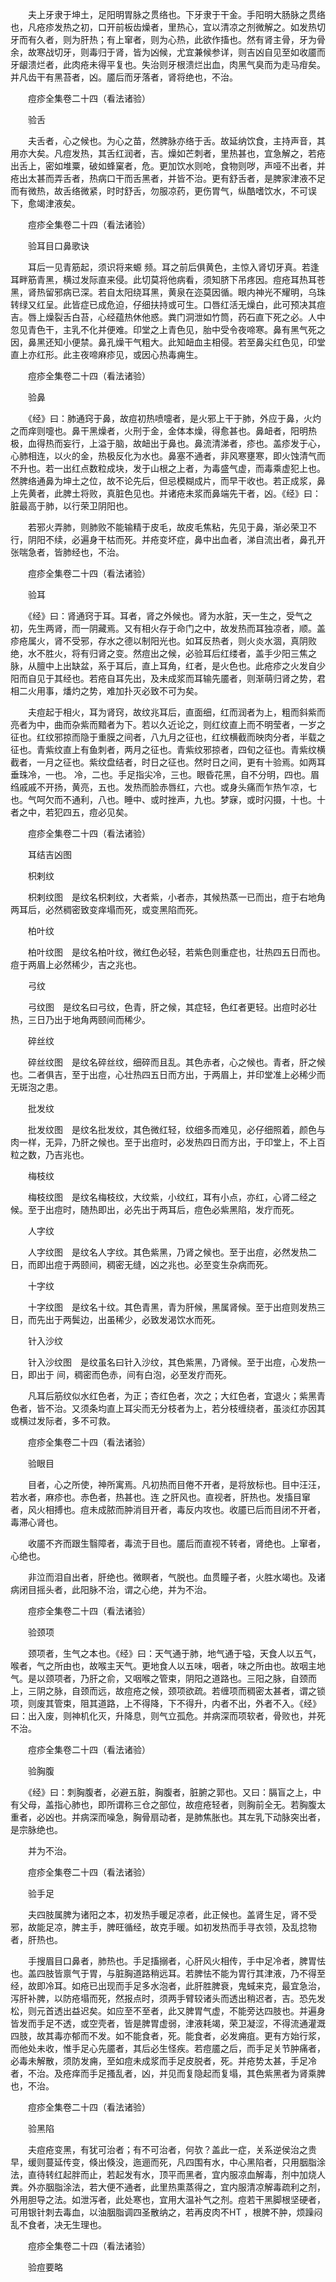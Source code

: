 <!-- { "loadSidebar": true } -->
　　夫上牙隶于坤土，足阳明胃脉之贯络也。下牙隶于干金。手阳明大肠脉之贯络也，凡疮疹发热之初，口开前板齿燥者，里热心，宜以清凉之剂微解之。如发热切牙而有久者，则为肝热；有上窜者，则为心热，此欲作搐也。然有肾主骨，牙为骨余，故寒战切牙，则毒归于肾，皆为凶候，尤宜兼候参详，则吉凶自见至如收靥而牙龈溃烂者，此肉疮未得平复也。失治则牙根溃烂出血，肉黑气臭而为走马疳矣。并凡齿干有黑苔者，凶。靥后而牙落者，肾将绝也，不治。

　　痘疹全集卷二十四（看法诸验）

　　验舌

　　夫舌者，心之候也。为心之苗，然脾脉亦络于舌。故延纳饮食，主持声音，其用亦大矣。凡痘发热，其舌红润者，吉。燥如芒刺者，里热甚也，宜急解之，若疮出舌上，密如堆粟，破如蜂窠者，危。更加饮水则呛，食物则哕，声哑不出者，并疮出太甚而弄舌者，热病口干而舌黑者，并皆不治。更有舒舌者，是脾家津液不足而有微热，故舌络微紧，时时舒舌，勿服凉药，更伤胃气，纵酷嗜饮水，不可误下，愈竭津液矣。

　　痘疹全集卷二十四（看法诸验）

　　验耳目口鼻歌诀

　　耳后一见青筋起，须识将来螈 频。耳之前后俱黄色，主惊入肾切牙真。若逢耳畔筋青黑，横过发际直来侵。此切莫将他病看，须知脐下吊疼因。痘疮耳热耳苍黑，肾热留邪病已深。若自太阳绕耳黑，黄泉在迩莫因循。眼内神光不耀明，乌珠转绿又红呈。此皆症已成危迫，仔细扶持或可生。口唇红活无燥白，此可预决其痘吉。唇上燥裂舌白苔，心经蕴热休他惑。粪门洞泄如竹筒，药石直下死之必。人中忽见青色干，主乳不化并便难。印堂之上青色见，胎中受令夜啼寒。鼻有黑气死之因，鼻黑还知小便禁。鼻孔燥干气粗大。此知衄血主相侵。若至鼻尖红色见，印堂直上亦红形。此主夜啼麻疹见，或因心热毒痈生。

　　痘疹全集卷二十四（看法诸验）

　　验鼻

　　《经》曰：肺通窍于鼻，故痘初热喷嚏者，是火邪上干于肺，外应于鼻，火灼之而痒则嚏也。鼻干黑燥者，火刑于金，金体本燥，得愈甚也。鼻衄者，阳明热极，血得热而妄行，上溢于脑，故衄出于鼻也。鼻流清涕者，疹也。盖疹发于心，心肺相连，以火的金，热极反化为水也。鼻塞不通者，非风寒壅寒，即火蚀清气而不升也。若一出红点数粒成块，发于山根之上者，为毒盛气虚，而毒乘虚犯上也。然脾络通鼻为坤土之位，故不论先后，但忌模糊成片，而早干收也。若正成浆，鼻上先黄者，此脾土将败，真脏色见也。并诸疮未浆而鼻端先干者，凶。《经》曰：脏最高于肺，以行荣卫阴阳也。

　　若邪火弄肺，则肺败不能输精于皮毛，故皮毛焦粘，先见于鼻，渐必荣卫不行，阴阳不续，必遍身干枯而死。并疮变坏症，鼻中出血者，涕自流出者，鼻孔开张喘急者，皆肺经也，不治。

　　痘疹全集卷二十四（看法诸验）

　　验耳

　　《经》曰：肾通窍于耳。耳者，肾之外候也。肾为水脏，天一生之，受气之初，先生两肾，而一阴藏焉。又有相火存于命门之中，故发热而耳独凉者，顺。盖疹疮属火，肾不受邪，存水之德以制阳光也。如耳反热者，则火炎水涸，真阴败绝，水不胜火，将有归肾之变。然痘出之候，必验耳后红缕者，盖手少阳三焦之脉，从膻中上出缺盆，系于耳后，直上耳角，红者，是火色也。此疮疹之火发自少阳而自见于其经也。若疮自耳先出，及未成浆而耳输先靥者，则渐萌归肾之势，君相二火用事，燔灼之势，难加扑灭必致不可为矣。

　　夫痘起于相火，耳为肾窍，故纹兆耳后，直面细，红而润者为上，粗而斜紫而亮者为中，曲而杂紫而黯者为下。若以久近论之，则红纹直上而不明莹者，一岁之征也。红纹邪掠而隐于重膜之间者，八九月之征也，红纹横截而映肉分者，半载之征也。青紫纹直上有鱼刺者，两月之征也。青紫纹邪掠者，四旬之征也。青紫纹横截者，一月之征也。紫纹盘结者，时日之征也。然时日之间，更有十验焉。如两耳垂珠冷，一也。 冷，二也。手足指尖冷，三也。眼昏花黑，自不分明，四也。眉绉戚戚不开扬，黄亮，五也。发热而脸赤唇红，六也。或身头痛而乍热乍凉，七也。气呵欠而不通利，八也。睡中、或时挫声，九也。梦寐，或时闪摄，十也。十者之中，若犯四五，痘必见矣。

　　痘疹全集卷二十四（看法诸验）

　　耳结吉凶图

　　枳剌纹

　　枳剌纹图　是纹名枳剌纹，大者紫，小者赤，其候热蒸一已而出，痘于右地角两耳后，必然稠密致变痒塌而死，或变黑陷而死。

　　柏叶纹

　　柏叶纹图　是纹名柏叶纹，微红色必轻，若紫色则重症也，壮热四五日而也。痘于两眉上必然稀少，吉之兆也。

　　弓纹

　　弓纹图　是纹名曰弓纹，色青，肝之候，其症轻，色红者更轻。出痘时必壮热，三日乃出于地角两颐间而稀少。

　　碎丝纹

　　碎丝纹图　是纹名碎丝纹，细碎而且乱。其色赤者，心之候也。青者，肝之候也。二者俱吉，至于出痘，心壮热四五日而方出，于两眉上，并印堂准上必稀少而无斑泡之患。

　　批发纹

　　批发纹图　是纹名批发纹，其色微红轻，纹细多而难见，必仔细照着，颜色与肉一样，无异，乃肝之候也。至于出痘时，必发热四日而方出，于印堂上，不上百粒之数，乃吉兆也。

　　梅枝纹

　　梅枝纹图　是纹名梅枝纹，大纹紫，小纹红，耳有小点，亦红，心肾二经之候。至于出痘时，随热即出，必先出于两耳后，痘色必紫黑陷，发疔而死。

　　人字纹

　　人字纹图　是纹名人字纹。其色紫黑，乃肾之候也。至于出痘，必然发热二日，而即出痘于两颐间，稠密无缝，凶之兆也。必至变生杂病而死。

　　十字纹

　　十字纹图　是纹名十纹。其色青黑，青为肝候，黑属肾候。至于出痘则发热三日，而先出于两鬓边，出虽稀少，必致发渴饮水而死。

　　针入沙纹

　　针入沙纹图　是纹虽名曰针入沙纹，其色紫黑，乃肾候。至于出痘，心发热一日，即出于 间，稠密而色赤，间有白泡，必至发疔而死。

　　凡耳后筋纹似水红色者，为正；杏红色者，次之；大红色者，宜退火；紫黑青色者，皆不治。又须条均直上耳尖而无分枝者为上，若分枝缠绕者，虽淡红亦因其或横过发际者，多不可救。

　　痘疹全集卷二十四（看法诸验）

　　验眼目

　　目者，心之所使，神所寓焉。凡初热而目倦不开者，是将放标也。目中汪汪，若水者，麻疹也。赤色者，热甚也。连 之肝风也。直视者，肝热也。发搐目窜者，风火相搏也。痘未成脓而肿消目开者，毒反内攻也。收靥已后而目闭不开者，毒滞心肾也。

　　收靥不齐而跟生翳障者，毒流于目也。靥后而直视不转者，肾绝也。上窜者，心绝也。

　　非泣而泪自出者，肝绝也。微瞑者，气脱也。血贯瞳子者，火胜水竭也。及诸病闭目摇头者，此阳脉不治，谓之心绝，并为不治。

　　痘疹全集卷二十四（看法诸验）

　　验颈项

　　颈项者，生气之本也。《经》曰：天气通于肺，地气通于嗌，天食人以五气，喉者，气之所由也，故喉主天气。更地食人以五味，咽者，味之所由也。故咽主地气。是以颈项者，乃肝之俞，又咽喉之管束，阴阳之道路也。三阳之脉，自颈而上，三阴之脉，自颈而远，故痘疮之候，颈项欲疏。若缠项而稠密太甚者，谓之锁项，则废其管束，阻其道路，上不得降，下不得升，内者不出，外者不入。《经》曰：出入废，则神机化灭，升降息，则气立孤危。并病深而项软者，骨败也，并死不治。

　　痘疹全集卷二十四（看法诸验）

　　验胸腹

　　《经》曰：刺胸腹者，必避五脏，胸腹者，脏腑之郭也。又曰：膈盲之上，中有父母，盖指心肺也，即所谓称三仓之部位，故痘疮轻者，则胸前全无。若胸腹太重者，必凶也。并病深而噪急，胸骨扇动者，是肺焦胀也。其左乳下动脉突出者，是宗脉绝也。

　　并为不治。

　　痘疹全集卷二十四（看法诸验）

　　验手足

　　夫四肢属脾为诸阳之本，初发热手暖足凉者，此正候也。盖肾生足，肾不受邪，故能足凉，脾主手，脾旺循经，故克手暖。如初发热而手寻衣领，及乱捻物者，肝热也。

　　手搜眉目口鼻者，肺热也。手足搐搦者，心肝风火相传，手中足冷者，脾胃怯也。盖四肢皆禀气于胃，与脏胸道路稍远耳。若脾怯不能为胃行其津液，乃不得至经，故即冷耳。如疮已出现而手足多水泡者，此肝胜脾衰，鬼蜮来克，最宜急治，泻肝补脾，以防疮塌而死，然报点时，须两手臂较诸头而透出稍迟者，吉。恐先发松，则元首透出益迟矣。如应至不至者，此又脾胃气虚，不能旁达四肢也。并遍身皆发而手足不透，或空壳者，皆是脾胃虚弱，津液耗竭，荣卫凝涩，不得流通灌溉四肢，故其毒亦郁而不发。如不能食者，死。能食者，必发痈疽。更有方始行浆，而他处未收，惟手足心先靥者，其后必生怪疾。若痘靥之后，而手足关节肿痛者，必毒未解散，须防发痈，至如痘未成浆而手足皮脱者，死。并疮势太甚，手足冷者，不治。及疮痒而手足搔乱者，凶，并见而复隐起而复塌，其色紫黑者为肾乘脾也，不治。

　　痘疹全集卷二十四（看法诸验）

　　验黑陷

　　夫痘疮变黑，有犹可治者；有不可治者，何欤？盖此一症，关系逆侯治之贵早，缓则蔓延传变，倏出倏没，迤逦而死，凡四围有水，中心黑陷者，只用胭脂涂法，直待转红起胖而止，若起发有水，顶平而黑者，宜内服凉血解毒，剂中加烧人粪。外亦胭脂涂法，若大便不通者，此里热熏蒸得之，宜内服清凉解毒疏利之剂，外用胆导之法。如泄泻者，此处寒也，宜用大温补气之剂。痘若干黑脚根坚硬者，可用银针刺去毒血，以油胭脂调四圣散纳之，若再皮肉不HT ，根脾不肿，烦躁闷乱不食者，决无生理也。

　　痘疹全集卷二十四（看法诸验）

　　验痘要略

